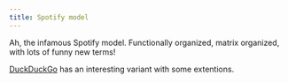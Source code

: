 ```yaml
---
title: Spotify model
---
```


Ah, the infamous Spotify model. Functionally organized, matrix organized, with lots of funny new terms!

[DuckDuckGo](https://duckduckgo.com/assets/hiring/how_we_work.pdf) has an interesting variant with some extentions.
